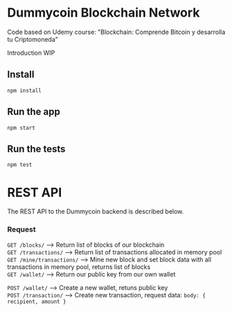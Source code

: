 # Dummycoin Blockchain Network

Code based on Udemy course: "Blockchain: Comprende Bitcoin y desarrolla tu Criptomoneda"

Introduction WIP

## Install

    npm install

## Run the app

    npm start

## Run the tests

    npm test

# REST API

The REST API to the Dummycoin backend is described below.

### Request

`GET /blocks/`              --> Return list of blocks of our blockchain  
`GET /transactions/`        --> Return list of transactions allocated in memory pool  
`GET /mine/transactions/`   --> Mine new block and set block data with all transactions in memory pool, returns list of blocks  
`GET /wallet/`              --> Return our public key from our own wallet  

`POST /wallet/`             --> Create a new wallet, retuns public key  
`POST /transaction/`        --> Create new transaction, request data: `body: { recipient, amount }`  

